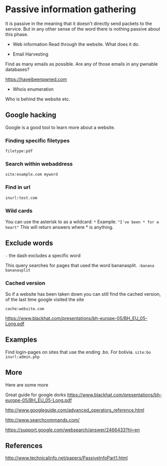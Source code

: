 # Passive information gathering

It is passive in the meaning that it doesn't directly send packets to the service. But in any other sense of the word there is nothing passive about this phase.


 - Web information
Read through the website. What does it do.

 - Email Harvesting

Find as many emails as possible. Are any of those emails in any pwnable databases?

https://haveibeenpwned.com

 - Whois enumeration

Who is behind the website etc.


## Google hacking
Google is a good tool to learn more about a website.

### Finding specific filetypes
`filetype:pdf`

### Search within webaddress
`site:example.com myword`

### Find in url

`inurl:test.com`

### Wild cards

You can use the asterisk to as a wildcard:
`*`
Example:
`"I've been * for a heart"`
This will return answers where * is anything.

## Exclude words
`-` the dash excludes a specific word

This query searches for pages that used the word bananasplit. 
`-banana bananasplit`

### Cached version
So if a website has been taken down you can still find the cached version, of the last time google visited the site

`cache:website.com`

https://www.blackhat.com/presentations/bh-europe-05/BH_EU_05-Long.pdf


## Examples

Find login-pages on sites that use the ending .bo. For bolivia.
`site:bo inurl:admin.php`


## More
Here are some more

Great guide for google dorks
https://www.blackhat.com/presentations/bh-europe-05/BH_EU_05-Long.pdf

http://www.googleguide.com/advanced_operators_reference.html

http://www.searchcommands.com/

https://support.google.com/websearch/answer/2466433?hl=en
## References
http://www.technicalinfo.net/papers/PassiveInfoPart1.html